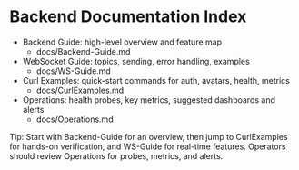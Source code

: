 # Backend Documentation Index

- Backend Guide: high-level overview and feature map
  - docs/Backend-Guide.md
- WebSocket Guide: topics, sending, error handling, examples
  - docs/WS-Guide.md
- Curl Examples: quick-start commands for auth, avatars, health, metrics
  - docs/CurlExamples.md
- Operations: health probes, key metrics, suggested dashboards and alerts
  - docs/Operations.md

Tip: Start with Backend-Guide for an overview, then jump to CurlExamples for hands-on verification, and WS-Guide for real-time features. Operators should review Operations for probes, metrics, and alerts.
